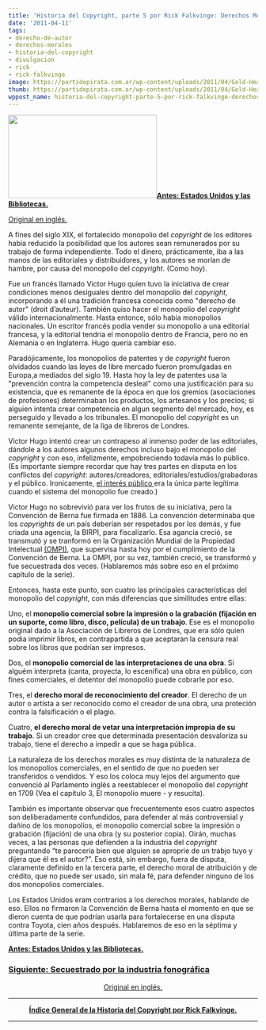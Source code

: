 ```yaml
---
title: 'Historia del Copyright, parte 5 por Rick Falkvinge: Derechos Morales'
date: '2011-04-11'
tags:
- derecho-de-autor
- derechos-morales
- historia-del-copyright
- divulgacion
- rick
- rick-falkvinge
image: https://partidopirata.com.ar/wp-content/uploads/2011/04/Gold-Heart-Scale.jpg
thumb: https://partidopirata.com.ar/wp-content/uploads/2011/04/Gold-Heart-Scale.jpg
wppost_name: historia-del-copyright-parte-5-por-rick-falkvinge-derechos-morales
---
```


<strong><a href="http://partido-pirata.blogspot.com/2011/04/historia-del-copyright-parte-4-por-rick.html"></a><a href="https://partidopirata.com.ar/wp-content/uploads/2011/04/Gold-Heart-Scale.jpg"><img class="aligncenter size-medium wp-image-724" title="Gold-Heart-Scale" src="https://partidopirata.com.ar/wp-content/uploads/2011/04/Gold-Heart-Scale-300x168.jpg" alt="" width="300" height="168" /></a><a href="https://partidopirata.com.ar/651/historia-del-copyright-parte-4-por-rick-falkvinge-los-estados-unidos-y-las-bibliotecas">Antes: Estados Unidos y las Bibliotecas.</a></strong>

<a href="http://falkvinge.net/2011/02/14/history-of-copyright-part-5-moral-rights/" target="_blank">Original en inglés.</a>

A fines del siglo XIX, el fortalecido monopolio del <em>copyright</em> de los editores habia reducido la posibilidad que los autores sean  remunerados por su trabajo de forma independiente. Todo el dinero,  prácticamente, iba a las manos de las editoriales y distribuidores, y los  autores se morían de hambre, por causa del monopolio del <em>copyright</em>. (Como hoy).

Fue un francés llamado Victor Hugo quien tuvo la iniciativa de crear condiciones menos desiguales dentro del monopolio del <em>copyright</em>,  incorporando a él una tradición francesa conocida como "derecho de  autor" (droit d’auteur). También quiso hacer el monopolio del <em>copyright</em> válido internacionalmente. Hasta entonce, sólo habia monopolios nacionales. Un  escritor francés podia vender su monopolio a una editorial francesa, y la  editorial tendria el monopolio dentro de Francia, pero no en Alemania o en  Inglaterra. Hugo queria cambiar eso.

Paradójicamente, los monopolios de patentes y de <em>copyright</em> fueron olvidados cuando las leyes de libre mercado fueron promulgadas en Europa,a mediados del siglo 19. Hasta hoy la ley de patentes usa la  "prevención contra la competencia desleal" como una justificación para  su existencia, que es remanente de la época en que los gremios  (asociaciones de profesiones) determinaban los productos, los artesanos y los precios; si  alguien intenta crear competencia en algun segmento del mercado, hoy, es  perseguido y llevado a los tribunales. El monopolio del <em>copyright</em> es un remanente semejante, de la liga de libreros de Londres.

Victor Hugo intentó crear un contrapeso al inmenso poder de las editoriales, dándole a los autores algunos derechos incluso bajo el monopolio del <em>copyright</em> y con eso, infelizmente, empobreciendo todavía más lo público. (Es  importante siempre recordar que hay tres partes en disputa en los conflictos del  <em>copyright</em>: autores/creadores, editoriales/estudios/grabadoras y el  público. Ironicamente, <a href="http://partido-pirata.blogspot.com/2011/04/historia-del-copyright-parte-4-por-rick.html" target="_blank">el interés público </a>era la única parte legítima  cuando el sistema del monopolio fue creado.)

Victor Hugo no  sobrevivió para ver los frutos de su iniciativa, pero la Convención de  Berna fue firmada en 1886. La convención determinaba que los <em>copyrights</em> de un país deberían ser respetados por los demás, y fue criada una  agencia, la BIRPI, para fiscalizarlo. Esa agancia creció, se  transmutó y se tranformó en la Organización Mundial de la Propiedad  Intelectual <a href="http://www.wipo.int/treaties/en/ip/berne/trtdocs_wo001.html" target="_blank">(OMPI)</a>, que supervisa hasta hoy por el cumplimiento de la Convención de  Berna. La OMPI, por su vez, también creció, se transformó y fue  secuestrada dos veces. (Hablaremos más sobre eso en el próximo capítulo  de la serie).

Entonces, hasta este punto, son cuatro las principales características del monopolio del <em>copyright</em>, con más diferencias que similitudes entre ellas:

Uno, el <strong>monopolio comercial sobre la impresión o la grabación (fijación en un suporte, como libro, disco, película) de un trabajo</strong>.  Ese es el monopolio original dado a la Asociación de Libreros de Londres,  que era sólo quien podia imprimir libros, en contrapartida a que aceptaran la  censura real sobre los libros que podrían ser impresos.

Dos, el <strong>monopolio comercial de las interpretaciones de una obra</strong>.  Si alguém interpreta (canta, proyecta, lo escenifica) una obra en público,  con fines comerciales, el detentor del monopolio puede cobrarle por eso.

Tres, el <strong>derecho moral de reconocimiento del creador</strong>. El derecho de un autor o artista a ser reconocido como el creador de una obra, una proteción contra la falsificación o el plagio.

Cuatro, <strong>el derecho moral de vetar una interpretación impropia de su trabajo</strong>. Si un creador cree que determinada presentación desvaloriza su trabajo, tiene el derecho a impedir a que se haga pública.

La naturaleza de los derechos morales es muy distinta de la naturaleza de los monopolios  comerciales, en el sentido de que no pueden ser transferidos o vendidos. Y eso los coloca muy lejos del argumento que convenció al Parlamento inglés  a reestablecer el monopolio del <em>copyright</em> en 1709 (Vea el capítulo 3, El monopolio muere - y resucita).

También  es importante observar que frecuentemente esos cuatro aspectos son  deliberadamente confundidos, para defender al más controversial y dañino de los monopolios, el monopolio comercial sobre la impresión o grabación  (fijación) de una obra (y su posterior copia). Oirán, muchas  veces, a las personas que defienden a la industria del <em>copyright</em> preguntando “te parecería bien que alguien se aproprie de un trabjo  tuyo y dijera que él es el autor?”. Eso está, sin embargo, fuera de  disputa, claramente definido en la tercera parte, el derecho moral de  atribuición y de crédito, que no puede ser usado, sin mala fé, para  defender ninguno de los dos monopolios comerciales.

Los Estados Unidos  eram contrarios a los derechos morales, hablando de eso. Ellos no firmaron la  Convención de Berna hasta el momento en que se dieron cuenta de que podrían  usarla para fortalecerse en una disputa contra Toyota, cien años  después. Hablaremos de eso en la séptima y última parte de la serie.

<strong><a href="https://partidopirata.com.ar/651/historia-del-copyright-parte-4-por-rick-falkvinge-los-estados-unidos-y-las-bibliotecas">Antes: Estados Unidos y las Bibliotecas.</a></strong>
<h3><a rel="bookmark" href="../755/historia-del-copyright-capitulo-7-secuestrado-por-pfizer">Siguiente: Secuestrado por la industria fonográfica</a></h3>
<p style="text-align: center;"><a href="http://falkvinge.net/2011/02/14/history-of-copyright-part-5-moral-rights/" target="_blank">Original en inglés.</a><strong> </strong></p>


<hr />
<p style="text-align: center;"><strong><a href="https://partidopirata.com.ar/759/indice-de-la-historia-del-copyright-por-rick-falkvinge">Índice General de la Historia del Copyright por Rick Falkvinge.</a></strong></p>


<hr />
